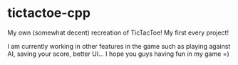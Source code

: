 # tictactoe-cpp
My own (somewhat decent) recreation of TicTacToe! My first every project!

I am currently working in other features in the game such as playing against AI, saving your score, better UI...
I hope you guys having fun in my game =)
